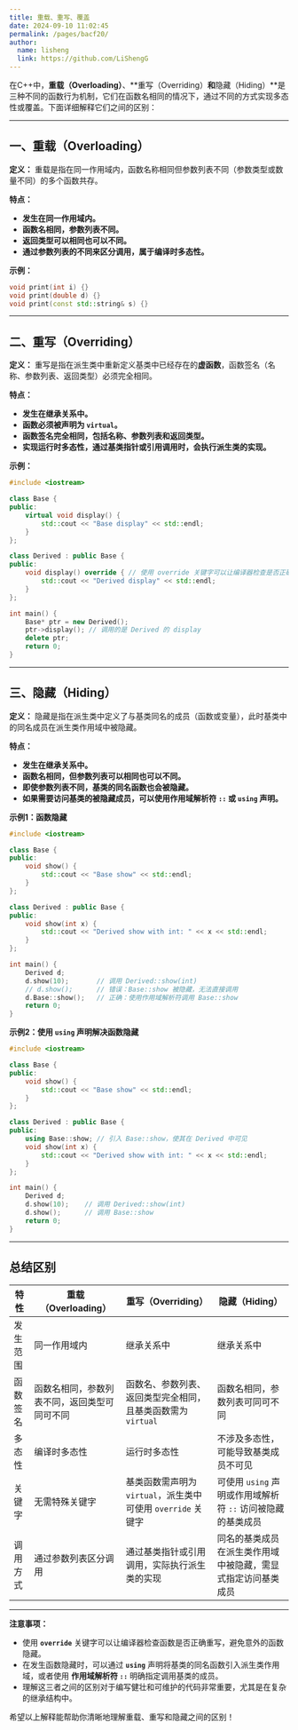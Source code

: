 ```yaml
---
title: 重载、重写、覆盖
date: 2024-09-10 11:02:45
permalink: /pages/bacf20/
author: 
  name: lisheng
  link: https://github.com/LiShengG
---
```

在C++中，**重载（Overloading）**、**重写（Overriding）**和**隐藏（Hiding）**是三种不同的函数行为机制，它们在函数名相同的情况下，通过不同的方式实现多态性或覆盖。下面详细解释它们之间的区别：

---

## 一、重载（Overloading）

**定义：**
重载是指在同一作用域内，函数名称相同但参数列表不同（参数类型或数量不同）的多个函数共存。

**特点：**
- **发生在同一作用域内。**
- **函数名相同，参数列表不同。**
- **返回类型可以相同也可以不同。**
- **通过参数列表的不同来区分调用，属于编译时多态性。**
  
**示例：**
```cpp
void print(int i) {}
void print(double d) {}
void print(const std::string& s) {}

```

---

## 二、重写（Overriding）

**定义：**
重写是指在派生类中重新定义基类中已经存在的**虚函数**，函数签名（名称、参数列表、返回类型）必须完全相同。

**特点：**
- **发生在继承关系中。**
- **函数必须被声明为 `virtual`。**
- **函数签名完全相同，包括名称、参数列表和返回类型。**
- **实现运行时多态性，通过基类指针或引用调用时，会执行派生类的实现。**
  
**示例：**
```cpp
#include <iostream>

class Base {
public:
    virtual void display() {
        std::cout << "Base display" << std::endl;
    }
};

class Derived : public Base {
public:
    void display() override { // 使用 override 关键字可以让编译器检查是否正确重写
        std::cout << "Derived display" << std::endl;
    }
};

int main() {
    Base* ptr = new Derived();
    ptr->display(); // 调用的是 Derived 的 display
    delete ptr;
    return 0;
}
```

---

## 三、隐藏（Hiding）

**定义：**
隐藏是指在派生类中定义了与基类同名的成员（函数或变量），此时基类中的同名成员在派生类作用域中被隐藏。

**特点：**
- **发生在继承关系中。**
- **函数名相同，但参数列表可以相同也可以不同。**
- **即使参数列表不同，基类的同名函数也会被隐藏。**
- **如果需要访问基类的被隐藏成员，可以使用作用域解析符 `::` 或 `using` 声明。**

**示例1：函数隐藏**
```cpp
#include <iostream>

class Base {
public:
    void show() {
        std::cout << "Base show" << std::endl;
    }
};

class Derived : public Base {
public:
    void show(int x) {
        std::cout << "Derived show with int: " << x << std::endl;
    }
};

int main() {
    Derived d;
    d.show(10);       // 调用 Derived::show(int)
    // d.show();      // 错误：Base::show 被隐藏，无法直接调用
    d.Base::show();   // 正确：使用作用域解析符调用 Base::show
    return 0;
}
```

**示例2：使用 `using` 声明解决函数隐藏**
```cpp
#include <iostream>

class Base {
public:
    void show() {
        std::cout << "Base show" << std::endl;
    }
};

class Derived : public Base {
public:
    using Base::show; // 引入 Base::show，使其在 Derived 中可见
    void show(int x) {
        std::cout << "Derived show with int: " << x << std::endl;
    }
};

int main() {
    Derived d;
    d.show(10);    // 调用 Derived::show(int)
    d.show();      // 调用 Base::show
    return 0;
}
```

---

## 总结区别

| 特性     | 重载（Overloading）                          | 重写（Overriding）                                           | 隐藏（Hiding）                                               |
| -------- | -------------------------------------------- | ------------------------------------------------------------ | ------------------------------------------------------------ |
| 发生范围 | 同一作用域内                                 | 继承关系中                                                   | 继承关系中                                                   |
| 函数签名 | 函数名相同，参数列表不同，返回类型可同可不同 | 函数名、参数列表、返回类型完全相同，且基类函数需为 `virtual` | 函数名相同，参数列表可同可不同                               |
| 多态性   | 编译时多态性                                 | 运行时多态性                                                 | 不涉及多态性，可能导致基类成员不可见                         |
| 关键字   | 无需特殊关键字                               | 基类函数需声明为 `virtual`，派生类中可使用 `override` 关键字 | 可使用 `using` 声明或作用域解析符 `::` 访问被隐藏的基类成员  |
| 调用方式 | 通过参数列表区分调用                         | 通过基类指针或引用调用，实际执行派生类的实现                 | 同名的基类成员在派生类作用域中被隐藏，需显式指定访问基类成员 |

---

**注意事项：**
- 使用 **`override`** 关键字可以让编译器检查函数是否正确重写，避免意外的函数隐藏。
- 在发生函数隐藏时，可以通过 **`using`** 声明将基类的同名函数引入派生类作用域，或者使用 **作用域解析符 `::`** 明确指定调用基类的成员。
- 理解这三者之间的区别对于编写健壮和可维护的代码非常重要，尤其是在复杂的继承结构中。

希望以上解释能帮助你清晰地理解重载、重写和隐藏之间的区别！